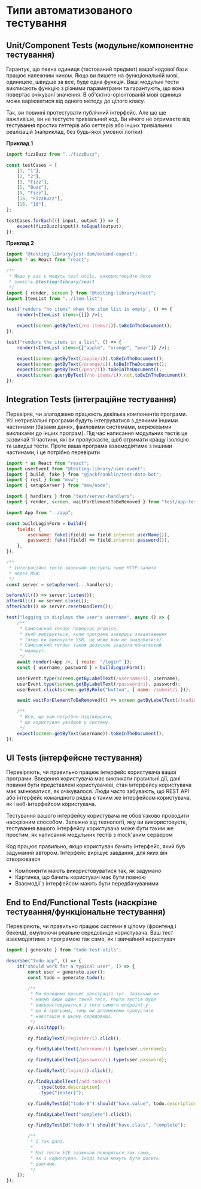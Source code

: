 # Типи автоматизованого тестування

## Unit/Component Tests (модульне/компонентне тестування)

Гарантує, що певна одиниця (тестований предмет) вашої кодової бази працює належним чином. Якщо ви пишете на функціональній мові, одиницею, швидше за все, буде одна функція. Ваші модульні тести викликають функцію з різними параметрами та гарантують, що вона повертає очікувані значення. В об'єктно-орієнтованій мові одиниця може варіюватися від одного методу до цілого класу.

Так, ви повинні протестувати публічний інтерфейс. Але що ще важливіше, ви не тестуєте тривіальний код. Ви нічого не отримаєте від тестування простих геттерів або сеттерів або інших тривіальних реалізацій (наприклад, без будь-якої умовної логіки)

**Приклад 1**

```js
import fizzBuzz from "../fizzBuzz";

const testCases = [
    [1, "1"],
    [2, "2"],
    [3, "Fizz"],
    [5, "Buzz"],
    [9, "Fizz"],
    [15, "FizzBuzz"],
    [16, "16"],
];

testCases.forEach(({ input, output }) => {
    expect(fizzBuzz(input)).toEqual(output);
});
```

**Приклад 2**

```jsx
import "@testing-library/jest-dom/extend-expect";
import * as React from "react";

/**
 * Якщо у вас є модуль test utils, використовуйте його
 * замість @testing-library/react
 */
import { render, screen } from "@testing-library/react";
import ItemList from "../item-list";

test('renders "no items" when the item list is empty', () => {
    render(<ItemList items={[]} />);

    expect(screen.getByText(/no items/i)).toBeInTheDocument();
});

test("renders the items in a list", () => {
    render(<ItemList items={["apple", "orange", "pear"]} />);

    expect(screen.getByText(/apple/i)).toBeInTheDocument();
    expect(screen.getByText(/orange/i)).toBeInTheDocument();
    expect(screen.getByText(/pear/i)).toBeInTheDocument();
    expect(screen.queryByText(/no items/i)).not.toBeInTheDocument();
});
```

## Integration Tests (інтеграційне тестування)

Перевіряє, чи злагоджено працюють декілька компонентів програми. Усі нетривіальні програми будуть інтегруватися з деякими іншими частинами (базами даних, файловими системами, мережевими викликами до інших програм). Під час написання модульних тестів це зазвичай ті частини, які ви пропускаєте, щоб отримати кращу ізоляцію та швидші тести. Проте ваша програма взаємодіятиме з іншими частинами, і це потрібно перевірити

```js
import * as React from "react";
import userEvent from "@testing-library/user-event";
import { build, fake } from "@jackfranklin/test-data-bot";
import { rest } from "msw";
import { setupServer } from "msw/node";

import { handlers } from "test/server-handlers";
import { render, screen, waitForElementToBeRemoved } from "test/app-test-utils";

import App from "../app";

const buildLoginForm = build({
    fields: {
        username: fake((field) => field.internet.userName()),
        password: fake((field) => field.internet.password()),
    },
});

/**
 * Інтеграційні тести зазвичай імітують лише HTTP-запити
 * через MSW.
 */
const server = setupServer(...handlers);

beforeAll(() => server.listen());
afterAll(() => server.close());
afterEach(() => server.resetHandlers());

test("logging in displays the user's username", async () => {
    /**
     * Самописний render повертає promise,
     * який вирішується, коли програма завершує завантаження
     * (якщо ви виконуєте SSR, це може вам не знадобитися).
     * Самописний render також дозволяє вказати початковий
     * маршрут.
     */
    await render(<App />, { route: "/login" });
    const { username, password } = buildLoginForm();

    userEvent.type(screen.getByLabelText(/username/i), username);
    userEvent.type(screen.getByLabelText(/password/i), password);
    userEvent.click(screen.getByRole("button", { name: /submit/i }));

    await waitForElementToBeRemoved(() => screen.getByLabelText(/loading/i));

    /**
     * Все, що вам потрібно підтвердити,
     * що користувач увійшов у систему.
     */
    expect(screen.getByText(username)).toBeInTheDocument();
});
```

## UI Tests (інтерфейсне тестування)

Перевіряють, чи правильно працює інтерфейс користувача вашої програми. Введення користувача має викликати правильні дії, дані повинні бути представлені користувачеві, стан інтерфейсу користувача має змінюватися, як очікувалося. Люди часто забувають, що REST API або інтерфейс командного рядка є таким же інтерфейсом користувача, як і веб-інтерфейсом користувача.

Тестування вашого інтерфейсу користувача не обов'язково проводити наскрізним способом. Залежно від технології, яку ви використовуєте, тестування вашого інтерфейсу користувача може бути таким же простим, як написання модульних тестів з mock'аним сервером

Код працює правильно, якщо користувач бачить інтерфейс, який був задуманий автором. Інтерфейс вирішує завдання, для яких він створювався

-   Компоненти мають використовуватися так, як задумано
-   Картинка, що бачить користувач має бути повною
-   Взаємодії з інтерфейсом мають бути передбачуваними

## End to End/Functional Tests (наскрізне тестування/функціональне тестування)

Перевіряють, чи правильно працює системи в цілому (фронтенд і бекенд), емулюючи реальне середовище користувача. Ваш тест взаємодіятиме з програмою так само, як і звичайний користувач

```js
import { generate } from "todo-test-utils";

describe("todo app", () => {
    it("should work for a typical user", () => {
        const user = generate.user();
        const todo = generate.todo();

        /**
         * Ми пройдемо процес реєстрації тут. Зазвичай ми
         * маємо лише один такий тест. Решта тестів буде
         * використовуватися з того самого endpoint-у
         * що й програма, тому ми допоможемо пропустити
         * навігацію в цьому середовищі.
         */
        cy.visitApp();

        cy.findByText(/register/i).click();

        cy.findByLabelText(/username/i).type(user.username);

        cy.findByLabelText(/password/i).type(user.password);

        cy.findByText(/login/i).click();

        cy.findByLabelText(/add todo/i)
            .type(todo.description)
            .type("{enter}");

        cy.findByTestId("todo-0").should("have.value", todo.description);

        cy.findByLabelText("complete").click();

        cy.findByTestId("todo-0").should("have.class", "complete");

        /**
         * І так далі.
         *
         * Мої тести E2E зазвичай поводяться так само,
         * як і користувач. Іноді вони можуть бути досить
         * довгими.
         */
    });
});
```
